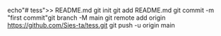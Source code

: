 echo"# tess">> README.md
git init
git add README.md
git commit -m "first commit"git branch -M main
git remote add origin https://github.com/Sies-ta/tess.git
git push -u origin main
